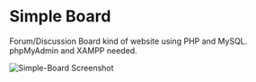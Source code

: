 # Simple Board

Forum/Discussion Board kind of website using PHP and MySQL. phpMyAdmin and XAMPP needed.

![Simple-Board Screenshot](https://imgur.com/a/WzC2k)
